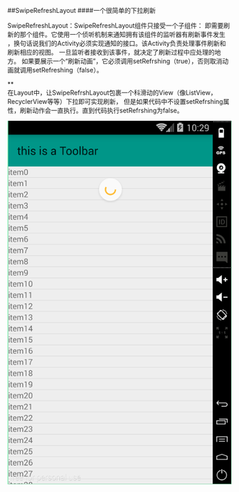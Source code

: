 ##SwipeRefreshLayout
####一个很简单的下拉刷新

SwipeRefreshLayout：SwipeRefreshLayout组件只接受一个子组件：
即需要刷新的那个组件。它使用一个侦听机制来通知拥有该组件的监听器有刷新事件发生
，换句话说我们的Activity必须实现通知的接口。该Activity负责处理事件刷新和刷新相应的视图。
一旦监听者接收到该事件，就决定了刷新过程中应处理的地方。
如果要展示一个“刷新动画”，它必须调用setRefrshing（true），否则取消动画就调用setRefreshing（false）。

**<br>
在Layout中，让SwipeRefrshLayout包裹一个科滑动的View（像ListView，RecyclerView等等）下拉即可实现刷新，
但是如果代码中不设置setRefrshing属性，刷新动作会一直执行。直到代码执行setRefrshing为false。

![密钥主页面](https://github.com/fingal19/SwipeRefreshLayout/blob/master/app/src/main/res/drawable/SwipeRefreshLayout.png)
